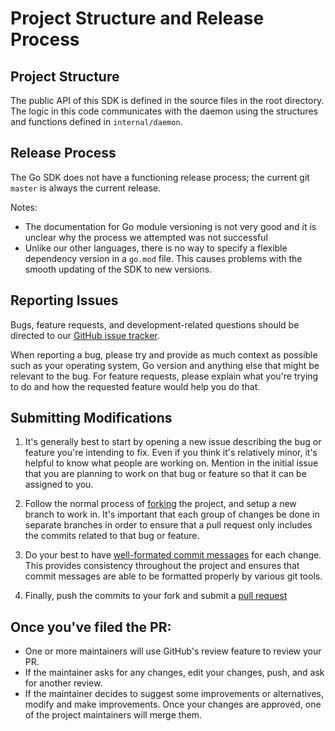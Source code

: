 # Project Structure and Release Process

## Project Structure

The public API of this SDK is defined in the source files in the root
directory. The logic in this code communicates with the daemon using
the structures and functions defined in `internal/daemon`.

## Release Process

The Go SDK does not have a functioning release process; the current
git `master` is always the current release.

Notes:
- The documentation for Go module versioning is not very good and it
  is unclear why the process we attempted was not successful
- Unlike our other languages, there is no way to specify a flexible
  dependency version in a `go.mod` file. This causes problems with the
  smooth updating of the SDK to new versions.


## Reporting Issues

Bugs, feature requests, and development-related questions should be directed to our [GitHub issue tracker](https://github.com/cto-ai/sdk-go/issues).


When reporting a bug, please try and provide as much context as possible such as your operating system, Go version and anything else that might be relevant to the bug. For feature requests, please explain what you're trying to do and how the requested feature would help you do that.


## Submitting Modifications

1. It's generally best to start by opening a new issue describing the bug or feature you're intending to fix. Even if you think it's relatively minor, it's helpful to know what people are working on. Mention in the initial issue that you are planning to work on that bug or feature so that it can be assigned to you.

2. Follow the normal process of [forking](https://docs.github.com/en/get-started/quickstart/fork-a-repo) the project, and setup a new branch to work in. It's important that each group of changes be done in separate branches in order to ensure that a pull request only includes the commits related to that bug or feature.

3. Do your best to have [well-formated commit messages](https://tbaggery.com/2008/04/19/a-note-about-git-commit-messages.html) for each change. This provides consistency throughout the project and ensures that commit messages are able to be formatted properly by various git tools.

4. Finally, push the commits to your fork and submit a [pull request](https://docs.github.com/en/pull-requests/collaborating-with-pull-requests/proposing-changes-to-your-work-with-pull-requests/creating-a-pull-request)

## Once you've filed the PR:

- One or more maintainers will use GitHub's review feature to review your PR.
- If the maintainer asks for any changes, edit your changes, push, and ask for another review.
- If the maintainer decides to suggest some improvements or alternatives, modify and make improvements. Once your changes are approved, one of the project maintainers will merge them.